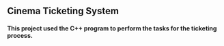 ## Cinema Ticketing System
#### This project used the C++ program to perform the tasks for the ticketing process.
